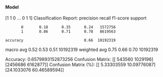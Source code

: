 #### Model
[1 1 0 ... 0 1 1]
Classification Report:
              precision    recall  f1-score   support

           0       0.18      0.35      0.24   1572756
           1       0.86      0.71      0.78   8619563

    accuracy                           0.66  10192319
   macro avg       0.52      0.53      0.51  10192319
weighted avg       0.75      0.66      0.70  10192319

Accuracy: 0.6579893152873256
Confusion Matrix:
[[ 543560 1029196]
 [2456686 6162877]]
Confusion Matrix (%):
[[ 5.33303559 10.09776087]
 [24.1033076  60.46589594]]

